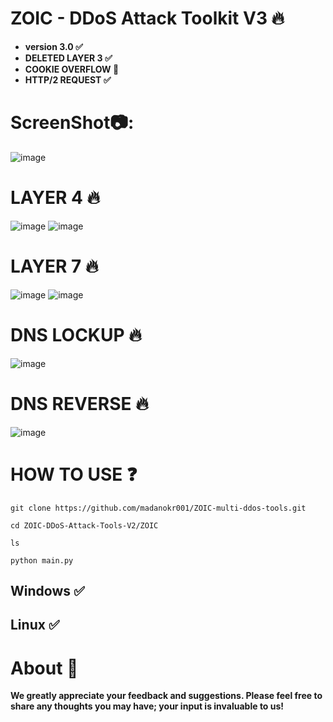 # ZOIC - DDoS Attack Toolkit V3 🔥

- **version 3.0 ✅**
- **DELETED LAYER 3 ✅**
- **COOKIE OVERFLOW 🍪**
- **HTTP/2 REQUEST ✅**
  
# ScreenShot📷:
![image](https://github.com/user-attachments/assets/b8925867-8715-4224-b521-84afd9b60aab)

# LAYER 4 🔥
![image](https://github.com/user-attachments/assets/68571387-f1af-4790-bcf6-1f617778103a)
![image](https://github.com/user-attachments/assets/3919929a-065e-4de9-8317-31bb310f3a8b)



# LAYER 7 🔥
![image](https://github.com/user-attachments/assets/a27b7475-37d4-4c8e-82ae-28ab2571163f)
![image](https://github.com/user-attachments/assets/192be076-6b4b-4ff7-9668-d189b8d077ee)



# DNS LOCKUP 🔥
![image](https://github.com/user-attachments/assets/9a6a9836-f832-426e-87ca-2ab5f491b67c)

# DNS REVERSE 🔥
![image](https://github.com/user-attachments/assets/5c667169-8a83-4fcf-a401-d1ae31e366ec)









# HOW TO USE ❓
```
git clone https://github.com/madanokr001/ZOIC-multi-ddos-tools.git
```
```
cd ZOIC-DDoS-Attack-Tools-V2/ZOIC
```
```
ls
```
```
python main.py
```

## Windows ✅
## Linux ✅

# About 🤑
**We greatly appreciate your feedback and suggestions. Please feel free to share any thoughts you may have; your input is invaluable to us!**






